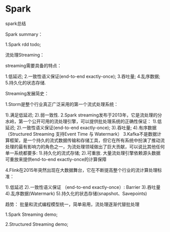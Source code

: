# Spark
spark总结


Spark summary：


1.Spark rdd todo;



流处理Streaming：


streaming需要具备的特点：


1.低延迟;
2.一致性语义保证(end-to-end exactly-once);
3.吞吐量;
4.乱序数据;
5.持久化的状态存储.


Streaming发展简史：


1.Storm是整个行业真正广泛采用的第一个流式处理系统：


1).满足低延迟;
2).弱一致性.
2.Spark streaming发布于2013年，它是流处理的分水岭，第一个公开可用的流处理引擎，可以提供批处理系统的正确性保证：
1).低延迟;
2).一致性语义保证(end-to-end exactly-once);
3).吞吐量;
4).有序数据（Structured Streaming 支持Event Time 与 Watermark）
3.Kafka不是数据计算框架，是一个持久的流式数据传输和存储工具，但它在所有系统中扮演了推动流处理的最有影响力的角色之一，为流处理领域做出了巨大贡献，可以说比其他任何单一系统都要多:
1).持久化的流式存储;
2).可重放.
大量流处理引擎依赖源头数据可重放来提供end-to-end exactly-once的计算保障


4.Flink在2015年突然出现在大数据舞台，它在不断提高整个行业的流计算处理标准：


1).低延迟
2).一致性语义保证 （end-to-end exactly-once）: Barrier
3).吞吐量
4).乱序数据(Watermark)
5).持久化的状态存储(snapshot、Savepoints)


趋势：
批量和流式编程模型统一，简单易用，流处理逐渐代替批处理

1.Spark Streaming  demo;


2.Structured Streaming demo;

